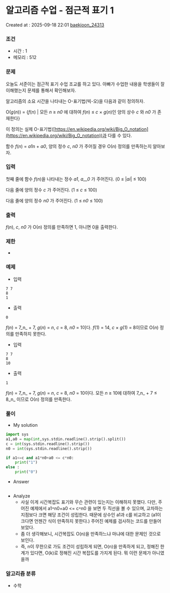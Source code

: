 # 알고리즘 수업 - 점근적 표기 1
Created at : 2025-09-18 22:01
[baekjoon_24313](https://www.acmicpc.net/problem/24313)
### 조건
- 시간 : 1
- 메모리 : 512
### 문제
오늘도 서준이는 점근적 표기 수업 조교를 하고 있다. 아빠가 수업한 내용을 학생들이 잘 이해했는지 문제를 통해서 확인해보자.

알고리즘의 소요 시간을 나타내는 O-표기법(빅-오)을 다음과 같이 정의하자.

O(_g_(_n_)) = {_f_(_n_) | 모든 _n_ ≥ _n0_ 에 대하여 _f_(_n_) ≤ _c_ × _g_(_n_)인 양의 상수 _c_ 와 _n0_ 가 존재한다}

이 정의는 실제 O-표기법([https://en.wikipedia.org/wiki/Big_O_notation](https://en.wikipedia.org/wiki/Big_O_notation))과 다를 수 있다.

함수 _f_(_n_) = _a1n_ + _a0_, 양의 정수 _c_, _n0_ 가 주어질 경우 O(_n_) 정의를 만족하는지 알아보자.
### 입력
첫째 줄에 함수 _f_(_n_)을 나타내는 정수 _a1_, _a__0_ 가 주어진다. (0 ≤ |_ai_| ≤ 100)

다음 줄에 양의 정수 _c_ 가 주어진다. (1 ≤ _c_ ≤ 100)

다음 줄에 양의 정수 _n0_ 가 주어진다. (1 ≤ _n0_ ≤ 100)
### 출력
_f_(_n_), _c_, _n0_ 가 O(_n_) 정의를 만족하면 1, 아니면 0을 출력한다.
### 제한
- 
### 예제
- 입력
```
7 7
8
1
```
- 출력
```
0
``` 
_f_(_n_) = 7_n_ + 7, _g_(_n_) = _n_, _c_ = 8, _n0_ = 1이다. _f_(1) = 14, _c_ × _g_(1) = 8이므로 O(_n_) 정의를 만족하지 못한다.
- 입력
```
7 7
8
10
```
- 출력
```
1
``` 
_f_(_n_) = 7_n_ + 7, _g_(_n_) = _n_, _c_ = 8, _n0_ = 10이다. 모든 _n_ ≥ 10에 대하여 7_n_ + 7 ≤ 8_n_ 이므로 O(_n_) 정의를 만족한다.
### 풀이
- My solution
```python
import sys
a1,a0 = map(int,sys.stdin.readline().strip().split())
c = int(sys.stdin.readline().strip())
n0 = int(sys.stdin.readline().strip())

if a1<=c and a1*n0+a0 <= c*n0:
    print("1")
else :
    print("0")
```

- Answer
```python

```

- Analyze
	- 사실 이게 시간복잡도 표기와 무슨 관련이 있는지는 이해하지 못했다. 다만, 주어진 예제에서 a1`*`n0+a0 <= c`*`n0 을 보면 두 직선을 볼 수 있으며, 교차하는 지점보다 크면 해당 조건이 성립한다. 때문에 상수인 a1과 c를 비교하고 (a1이 크다면 언젠간 식이 만족하지 못한다.) 주어진 예제를 검사하는 코드를 만들어보았다.
	- 좀 더 생각해보니, 시간복잡도 O(n)을 만족하느냐 마냐에 대한 문제인 것으로 보인다.
	- 즉, n이 무한으로 가도 조건이 성립하게 되면, O(n)을 만족하게 되고, 정해진 한계가 있다면, O(k)로 정해진 시간 복잡도를 가지게 된다. 뭐 이런 문제가 아니였을까
### 알고리즘 분류
- 수학